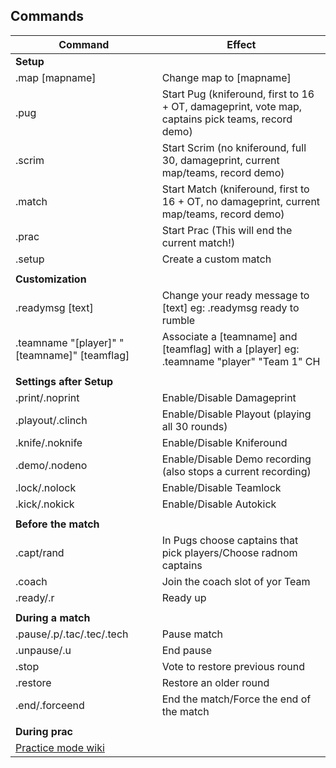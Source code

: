 ## Commands
|Command | Effect|
| --- | --- |
| **Setup**   |
| .map [mapname] | Change map to [mapname] |
| .pug | Start Pug (kniferound, first to 16 + OT, damageprint, vote map, captains pick teams, record demo)|
| .scrim | Start Scrim (no kniferound, full 30, damageprint, current map/teams, record demo)|
| .match | Start Match (kniferound, first to 16 + OT, no damageprint, current map/teams, record demo)|
| .prac | Start Prac (This will end the current match!) |
| .setup | Create a custom match |
||
| **Customization**   |
| .readymsg [text] | Change your ready message to [text] eg: .readymsg ready to rumble |
| .teamname "[player]"  "[teamname]"  [teamflag] | Associate a [teamname] and [teamflag] with a [player] eg: .teamname "player" "Team 1" CH|
||
| **Settings after Setup**   |
| .print/.noprint | Enable/Disable Damageprint |
| .playout/.clinch | Enable/Disable Playout (playing all 30 rounds) |
| .knife/.noknife | Enable/Disable Kniferound |
| .demo/.nodeno | Enable/Disable Demo recording (also stops a current recording) |
| .lock/.nolock | Enable/Disable Teamlock |
| .kick/.nokick | Enable/Disable Autokick |
||
| **Before the match**   |
| .capt/rand | In Pugs choose captains that pick players/Choose radnom captains |
| .coach | Join the coach slot of yor Team |
| .ready/.r | Ready up |
||
| **During a match**   |
| .pause/.p/.tac/.tec/.tech | Pause match |
| .unpause/.u | End pause |
| .stop | Vote to restore previous round |
| .restore | Restore an older round |
| .end/.forceend | End the match/Force the end of the match |
||
| **During prac**   |
|[Practice mode wiki](https://github.com/splewis/csgo-practice-mode)|


